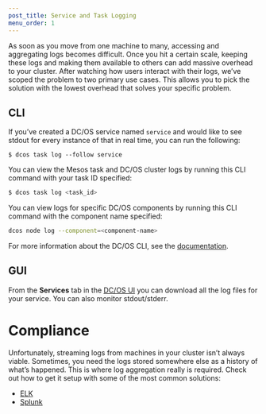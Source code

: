 ```yaml
---
post_title: Service and Task Logging
menu_order: 1
---
```


As soon as you move from one machine to many, accessing and aggregating logs becomes difficult. Once you hit a certain scale, keeping these logs and making them available to others can add massive overhead to your cluster. After watching how users interact with their logs, we’ve scoped the problem to two primary use cases. This allows you to pick the solution with the lowest overhead that solves your specific problem.

## CLI

If you’ve created a DC/OS service named `service` and would like to see stdout for every instance of that in real time, you can run the following:

```
$ dcos task log --follow service
```

You can view the Mesos task and DC/OS cluster logs by running this CLI command with your task ID specified:

```bash
$ dcos task log <task_id>
```

You can view logs for specific DC/OS components by running this CLI command with the component name specified:

```bash
dcos node log --component=<component-name>
```

For more information about the DC/OS CLI, see the [documentation][1].

## GUI

From the **Services** tab in the [DC/OS UI](/docs/1.9/usage/webinterface/) you can download all the log files for your service. You can also monitor stdout/stderr.

<!-- TODO add 1.9 GUI information. -->

# Compliance

Unfortunately, streaming logs from machines in your cluster isn’t always viable. Sometimes, you need the logs stored somewhere else as a history of what’s happened. This is where log aggregation really is required. Check out how to get it setup with some of the most common solutions:

- [ELK][2]
- [Splunk][3]

[1]: /docs/1.9/usage/cli/
[2]: ../elk/
[3]: ../splunk/
